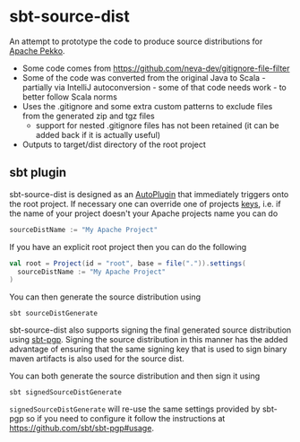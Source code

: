 # sbt-source-dist

An attempt to prototype the code to produce source distributions for
[Apache Pekko](https://github.com/apache/incubator-pekko).

* Some code comes from https://github.com/neva-dev/gitignore-file-filter
* Some of the code was converted from the original Java to Scala - partially via IntelliJ autoconversion - some of that
  code needs work - to better follow Scala norms
* Uses the .gitignore and some extra custom patterns to exclude files from the generated zip and tgz files
    * support for nested .gitignore files has not been retained (it can be added back if it is actually useful)
* Outputs to target/dist directory of the root project

## sbt plugin

sbt-source-dist is designed as an [AutoPlugin](https://www.scala-sbt.org/1.x/docs/Plugins.html) that immediately
triggers onto the root project. If necessary one can override one of
projects [keys](/src/main/scala/com/github/pjfanning/sourcedist/SourceDistKeys.scala), i.e. if the name of your project
doesn't your Apache projects name you can do

```sbt
sourceDistName := "My Apache Project"
```

If you have an explicit root project then you can do the following

```sbt
val root = Project(id = "root", base = file(".")).settings(
  sourceDistName := "My Apache Project"
)
```

You can then generate the source distribution using

```
sbt sourceDistGenerate
```

sbt-source-dist also supports signing the final generated source distribution
using [sbt-pgp](https://github.com/sbt/sbt-pgp). Signing the source
distribution in this manner has the added advantage of ensuring that the same
signing key that is used to sign binary maven artifacts is also used for the
source dist.

You can both generate the source distribution and then sign it using

```
sbt signedSourceDistGenerate
```

`signedSourceDistGenerate` will re-use the same settings provided by sbt-pgp
so if you need to configure it follow the instructions at https://github.com/sbt/sbt-pgp#usage.
